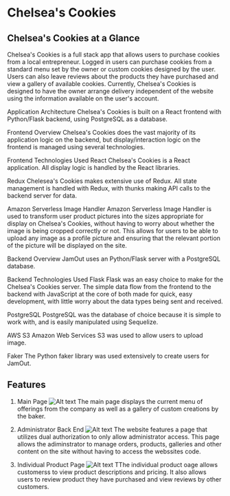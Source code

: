 # Chelsea's Cookies

## Chelsea's Cookies at a Glance

Chelsea's Cookies is a full stack app that allows users to purchase cookies from a local entrepreneur. Logged in users can purchase cookies from a standard menu set by the owner or custom cookies designed by the user. Users can also leave reviews about the products they have purchased and view a gallery of available cookies. Currently, Chelsea's Cookies is designed to have the owner arrange delivery independent of the website using the information available on the user's account.

Application Architecture
Chelsea's Cookies is built on a React frontend with Python/Flask backend, using PostgreSQL as a database.

Frontend Overview
Chelsea's Cookies does the vast majority of its application logic on the backend, but display/interaction logic on the frontend is managed using several technologies.

Frontend Technologies Used
React
Chelsea's Cookies is a React application. All display logic is handled by the React libraries.

Redux
Chelesea's Cookies makes extensive use of Redux. All state management is handled with Redux, with thunks making API calls to the backend server for data.

Amazon Serverless Image Handler
Amazon Serverless Image Handler is used to transform user product pictures into the sizes appropriate for display on Chelsea's Cookies, without having to worry about whether the image is being cropped correctly or not. This allows for users to be able to upload any image as a profile picture and ensuring that the relevant portion of the picture will be displayed on the site.

Backend Overview
JamOut uses an Python/Flask server with a PostgreSQL database.

Backend Technologies Used
Flask
Flask was an easy choice to make for the Chelsea's Cookies server. The simple data flow from the frontend to the backend with JavaScript at the core of both made for quick, easy development, with little worry about the data types being sent and received.

PostgreSQL
PostgreSQL was the database of choice because it is simple to work with, and is easily manipulated using Sequelize.

AWS S3
Amazon Web Services S3 was used to allow users to upload image.

Faker
The Python faker library was used extensively to create users for JamOut.

## Features
1. Main Page
![Alt text](https://wziller-personal-portfolio.s3.us-east-2.amazonaws.com/project-images/cc-individual-product-page-screenshot.PNG)
The main page displays the current menu of offerings from the company as well as a gallery of custom creations by the baker.

2. Administrator Back End
![Alt text](https://wziller-personal-portfolio.s3.us-east-2.amazonaws.com/project-images/cc-admin-screenshot.PNG)
The website features a page that utilizes dual authorization to only allow administrator access. This page allows the adiminstrator to manage orders, products, galleries and other content on the site without having to access the webssites code.

3. Individual Product Page
![Alt text](https://wziller-personal-portfolio.s3.us-east-2.amazonaws.com/project-images/cc-individual-product-page-screenshot.PNG)
TThe individual product oage allows customerss to view product descriptions and pricing. It also allows users to review product they have purchased and view reviews by other customers.


